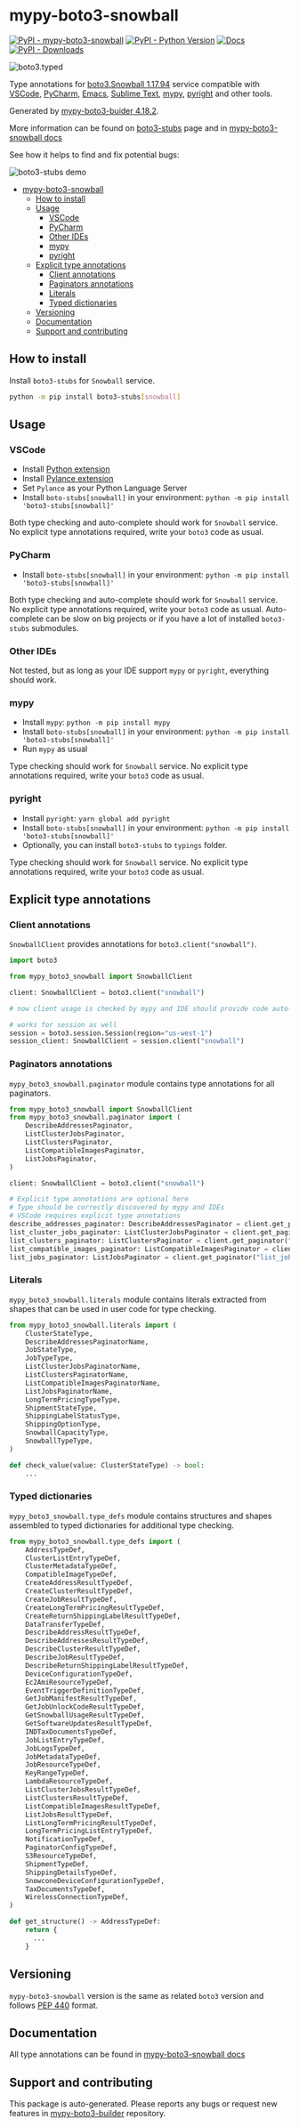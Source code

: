 <a id="mypy-boto3-snowball"></a>

# mypy-boto3-snowball

[![PyPI - mypy-boto3-snowball](https://img.shields.io/pypi/v/mypy-boto3-snowball.svg?color=blue)](https://pypi.org/project/mypy-boto3-snowball)
[![PyPI - Python Version](https://img.shields.io/pypi/pyversions/mypy-boto3-snowball.svg?color=blue)](https://pypi.org/project/mypy-boto3-snowball)
[![Docs](https://img.shields.io/readthedocs/mypy-boto3-builder.svg?color=blue)](https://mypy-boto3-builder.readthedocs.io/)
[![PyPI - Downloads](https://img.shields.io/pypi/dw/mypy-boto3-snowball?color=blue)](https://pypistats.org/packages/mypy-boto3-snowball)

![boto3.typed](https://github.com/vemel/mypy_boto3_builder/raw/master/logo.png)

Type annotations for
[boto3.Snowball 1.17.94](https://boto3.amazonaws.com/v1/documentation/api/1.17.94/reference/services/snowball.html#Snowball)
service compatible with [VSCode](https://code.visualstudio.com/),
[PyCharm](https://www.jetbrains.com/pycharm/),
[Emacs](https://www.gnu.org/software/emacs/),
[Sublime Text](https://www.sublimetext.com/),
[mypy](https://github.com/python/mypy),
[pyright](https://github.com/microsoft/pyright) and other tools.

Generated by
[mypy-boto3-buider 4.18.2](https://github.com/vemel/mypy_boto3_builder).

More information can be found on
[boto3-stubs](https://pypi.org/project/boto3-stubs/) page and in
[mypy-boto3-snowball docs](https://vemel.github.io/boto3_stubs_docs/mypy_boto3_snowball/)

See how it helps to find and fix potential bugs:

![boto3-stubs demo](https://github.com/vemel/mypy_boto3_builder/raw/master/demo.gif)

- [mypy-boto3-snowball](#mypy-boto3-snowball)
  - [How to install](#how-to-install)
  - [Usage](#usage)
    - [VSCode](#vscode)
    - [PyCharm](#pycharm)
    - [Other IDEs](#other-ides)
    - [mypy](#mypy)
    - [pyright](#pyright)
  - [Explicit type annotations](#explicit-type-annotations)
    - [Client annotations](#client-annotations)
    - [Paginators annotations](#paginators-annotations)
    - [Literals](#literals)
    - [Typed dictionaries](#typed-dictionaries)
  - [Versioning](#versioning)
  - [Documentation](#documentation)
  - [Support and contributing](#support-and-contributing)

<a id="how-to-install"></a>

## How to install

Install `boto3-stubs` for `Snowball` service.

```bash
python -m pip install boto3-stubs[snowball]
```

<a id="usage"></a>

## Usage

<a id="vscode"></a>

### VSCode

- Install
  [Python extension](https://marketplace.visualstudio.com/items?itemName=ms-python.python)
- Install
  [Pylance extension](https://marketplace.visualstudio.com/items?itemName=ms-python.vscode-pylance)
- Set `Pylance` as your Python Language Server
- Install `boto-stubs[snowball]` in your environment:
  `python -m pip install 'boto3-stubs[snowball]'`

Both type checking and auto-complete should work for `Snowball` service. No
explicit type annotations required, write your `boto3` code as usual.

<a id="pycharm"></a>

### PyCharm

- Install `boto-stubs[snowball]` in your environment:
  `python -m pip install 'boto3-stubs[snowball]'`

Both type checking and auto-complete should work for `Snowball` service. No
explicit type annotations required, write your `boto3` code as usual.
Auto-complete can be slow on big projects or if you have a lot of installed
`boto3-stubs` submodules.

<a id="other-ides"></a>

### Other IDEs

Not tested, but as long as your IDE support `mypy` or `pyright`, everything
should work.

<a id="mypy"></a>

### mypy

- Install `mypy`: `python -m pip install mypy`
- Install `boto-stubs[snowball]` in your environment:
  `python -m pip install 'boto3-stubs[snowball]'`
- Run `mypy` as usual

Type checking should work for `Snowball` service. No explicit type annotations
required, write your `boto3` code as usual.

<a id="pyright"></a>

### pyright

- Install `pyright`: `yarn global add pyright`
- Install `boto-stubs[snowball]` in your environment:
  `python -m pip install 'boto3-stubs[snowball]'`
- Optionally, you can install `boto3-stubs` to `typings` folder.

Type checking should work for `Snowball` service. No explicit type annotations
required, write your `boto3` code as usual.

<a id="explicit-type-annotations"></a>

## Explicit type annotations

<a id="client-annotations"></a>

### Client annotations

`SnowballClient` provides annotations for `boto3.client("snowball")`.

```python
import boto3

from mypy_boto3_snowball import SnowballClient

client: SnowballClient = boto3.client("snowball")

# now client usage is checked by mypy and IDE should provide code auto-complete

# works for session as well
session = boto3.session.Session(region="us-west-1")
session_client: SnowballClient = session.client("snowball")
```

<a id="paginators-annotations"></a>

### Paginators annotations

`mypy_boto3_snowball.paginator` module contains type annotations for all
paginators.

```python
from mypy_boto3_snowball import SnowballClient
from mypy_boto3_snowball.paginator import (
    DescribeAddressesPaginator,
    ListClusterJobsPaginator,
    ListClustersPaginator,
    ListCompatibleImagesPaginator,
    ListJobsPaginator,
)

client: SnowballClient = boto3.client("snowball")

# Explicit type annotations are optional here
# Type should be correctly discovered by mypy and IDEs
# VSCode requires explicit type annotations
describe_addresses_paginator: DescribeAddressesPaginator = client.get_paginator("describe_addresses")
list_cluster_jobs_paginator: ListClusterJobsPaginator = client.get_paginator("list_cluster_jobs")
list_clusters_paginator: ListClustersPaginator = client.get_paginator("list_clusters")
list_compatible_images_paginator: ListCompatibleImagesPaginator = client.get_paginator("list_compatible_images")
list_jobs_paginator: ListJobsPaginator = client.get_paginator("list_jobs")
```

<a id="literals"></a>

### Literals

`mypy_boto3_snowball.literals` module contains literals extracted from shapes
that can be used in user code for type checking.

```python
from mypy_boto3_snowball.literals import (
    ClusterStateType,
    DescribeAddressesPaginatorName,
    JobStateType,
    JobTypeType,
    ListClusterJobsPaginatorName,
    ListClustersPaginatorName,
    ListCompatibleImagesPaginatorName,
    ListJobsPaginatorName,
    LongTermPricingTypeType,
    ShipmentStateType,
    ShippingLabelStatusType,
    ShippingOptionType,
    SnowballCapacityType,
    SnowballTypeType,
)

def check_value(value: ClusterStateType) -> bool:
    ...
```

<a id="typed-dictionaries"></a>

### Typed dictionaries

`mypy_boto3_snowball.type_defs` module contains structures and shapes assembled
to typed dictionaries for additional type checking.

```python
from mypy_boto3_snowball.type_defs import (
    AddressTypeDef,
    ClusterListEntryTypeDef,
    ClusterMetadataTypeDef,
    CompatibleImageTypeDef,
    CreateAddressResultTypeDef,
    CreateClusterResultTypeDef,
    CreateJobResultTypeDef,
    CreateLongTermPricingResultTypeDef,
    CreateReturnShippingLabelResultTypeDef,
    DataTransferTypeDef,
    DescribeAddressResultTypeDef,
    DescribeAddressesResultTypeDef,
    DescribeClusterResultTypeDef,
    DescribeJobResultTypeDef,
    DescribeReturnShippingLabelResultTypeDef,
    DeviceConfigurationTypeDef,
    Ec2AmiResourceTypeDef,
    EventTriggerDefinitionTypeDef,
    GetJobManifestResultTypeDef,
    GetJobUnlockCodeResultTypeDef,
    GetSnowballUsageResultTypeDef,
    GetSoftwareUpdatesResultTypeDef,
    INDTaxDocumentsTypeDef,
    JobListEntryTypeDef,
    JobLogsTypeDef,
    JobMetadataTypeDef,
    JobResourceTypeDef,
    KeyRangeTypeDef,
    LambdaResourceTypeDef,
    ListClusterJobsResultTypeDef,
    ListClustersResultTypeDef,
    ListCompatibleImagesResultTypeDef,
    ListJobsResultTypeDef,
    ListLongTermPricingResultTypeDef,
    LongTermPricingListEntryTypeDef,
    NotificationTypeDef,
    PaginatorConfigTypeDef,
    S3ResourceTypeDef,
    ShipmentTypeDef,
    ShippingDetailsTypeDef,
    SnowconeDeviceConfigurationTypeDef,
    TaxDocumentsTypeDef,
    WirelessConnectionTypeDef,
)

def get_structure() -> AddressTypeDef:
    return {
      ...
    }
```

<a id="versioning"></a>

## Versioning

`mypy-boto3-snowball` version is the same as related `boto3` version and
follows [PEP 440](https://www.python.org/dev/peps/pep-0440/) format.

<a id="documentation"></a>

## Documentation

All type annotations can be found in
[mypy-boto3-snowball docs](https://vemel.github.io/boto3_stubs_docs/mypy_boto3_snowball/)

<a id="support-and-contributing"></a>

## Support and contributing

This package is auto-generated. Please reports any bugs or request new features
in [mypy-boto3-builder](https://github.com/vemel/mypy_boto3_builder/issues/)
repository.
